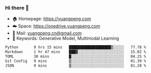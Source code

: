 ### Hi there 👋

- 🏠 Homepage: https://yuangpeng.com
- ☁️ Space: https://onedrive.yuangpeng.com
- 📧 Mail: yuangpeng.cn@gmail.com
- 🌅 Keywords: Generative Model, Multimodal Learning

<!--
**yuangpeng/yuangpeng** is a ✨ _special_ ✨ repository because its `README.md` (this file) appears on your GitHub profile.

Here are some ideas to get you started:

- 🔭 I’m currently working on ...
- 🌱 I’m currently learning ...
- 👯 I’m looking to collaborate on ...
- 🤔 I’m looking for help with ...
- 💬 Ask me about ...
- 📫 How to reach me: ...
- 😄 Pronouns: ...
- ⚡ Fun fact: ...
-->

<!--START_SECTION:waka-->

```txt
Python       9 hrs 15 mins   ███████████████████▒░░░░░   77.78 %
Markdown     1 hr 47 mins    ███▓░░░░░░░░░░░░░░░░░░░░░   15.02 %
TOML         30 mins         █░░░░░░░░░░░░░░░░░░░░░░░░   04.25 %
Git Config   9 mins          ▒░░░░░░░░░░░░░░░░░░░░░░░░   01.39 %
JSON         9 mins          ▒░░░░░░░░░░░░░░░░░░░░░░░░   01.28 %
```

<!--END_SECTION:waka-->
